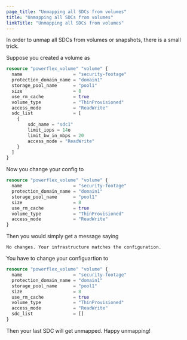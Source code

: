 ```yaml
---
page_title: "Unmapping all SDCs from volumes"
title: "Unmapping all SDCs from volumes"
linkTitle: "Unmapping all SDCs from volumes"
---
```


<!--
Copyright (c) 2023 Dell Inc., or its subsidiaries. All Rights Reserved.

Licensed under the Mozilla Public License Version 2.0 (the "License");
you may not use this file except in compliance with the License.
You may obtain a copy of the License at

    http://mozilla.org/MPL/2.0/


Unless required by applicable law or agreed to in writing, software
distributed under the License is distributed on an "AS IS" BASIS,
WITHOUT WARRANTIES OR CONDITIONS OF ANY KIND, either express or implied.
See the License for the specific language governing permissions and
limitations under the License.
-->

In order to unmap all SDCs from volumes or snapshots, there is a small trick.

Suppose you created a volume as

```terraform
resource "powerflex_volume" "volume" {
  name                   = "security-footage"
  protection_domain_name = "domain1"
  storage_pool_name      = "pool1"
  size                   = 8
  use_rm_cache           = true
  volume_type            = "ThinProvisioned"
  access_mode            = "ReadWrite"
  sdc_list               = [
    {
        sdc_name = "sdc1"
        limit_iops = 14o
        limit_bw_in_mbps = 20
        access_mode = "ReadWrite"
    }
  ]
}
```

Now you change your config to

```terraform
resource "powerflex_volume" "volume" {
  name                   = "security-footage"
  protection_domain_name = "domain1"
  storage_pool_name      = "pool1"
  size                   = 8
  use_rm_cache           = true
  volume_type            = "ThinProvisioned"
  access_mode            = "ReadWrite"
}
```

Then you would simply get a message saying
```
No changes. Your infrastructure matches the configuration.
```

You have to change your configuartion to

```terraform
resource "powerflex_volume" "volume" {
  name                   = "security-footage"
  protection_domain_name = "domain1"
  storage_pool_name      = "pool1"
  size                   = 8
  use_rm_cache           = true
  volume_type            = "ThinProvisioned"
  access_mode            = "ReadWrite"
  sdc_list               = []
}
```
Then your last SDC will get unmapped. Happy unmapping!
